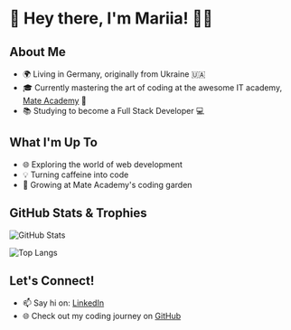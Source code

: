 # 🚀 Hey there, I'm Mariia! 👩‍💻

## About Me
- 🌍 Living in Germany, originally from Ukraine 🇺🇦
- 🎓 Currently mastering the art of coding at the awesome IT academy, [Mate Academy](https://github.com/mate-academy) 🚀
- 📚 Studying to become a Full Stack Developer 💻

## What I'm Up To
- 🌐 Exploring the world of web development
- 💡 Turning caffeine into code
- 🌱 Growing at Mate Academy's coding garden

## GitHub Stats & Trophies
![GitHub Stats](https://github-readme-stats.vercel.app/api?username=marichkamt&show_icons=true&theme=radical)

![Top Langs](https://github-readme-stats.vercel.app/api/top-langs/?username=marichkamt&layout=compact&theme=radical)




## Let's Connect!
- 📫 Say hi on: [LinkedIn](https://www.linkedin.com/in/mariia-hlushak-419a27298/)
- 🌐 Check out my coding journey on [GitHub](https://github.com/marichkamt)

